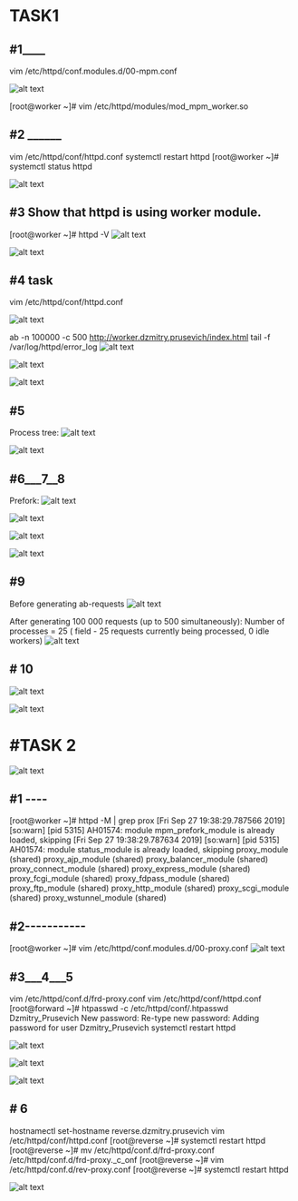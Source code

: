 # TASK1

## #1____

vim /etc/httpd/conf.modules.d/00-mpm.conf 

![alt text][logo]

[logo]:https://github.com/Dzmitry-Prusevich/dzmitry_prusevich_homework/blob/apache_day2/1_1.png


[root@worker ~]# vim /etc/httpd/modules/mod_mpm_worker.so 

## #2 ______

vim /etc/httpd/conf/httpd.conf 
systemctl restart httpd
[root@worker ~]# systemctl status httpd


![alt text][logo]

[logo]:https://github.com/Dzmitry-Prusevich/dzmitry_prusevich_homework/blob/apache_day2/1_2.png



## #3 Show that httpd is using worker module.
[root@worker ~]# httpd -V
![alt text][logo]

[logo]:https://github.com/Dzmitry-Prusevich/dzmitry_prusevich_homework/blob/apache_day2/1_3.png


![alt text][logo]

[logo]:https://github.com/Dzmitry-Prusevich/dzmitry_prusevich_homework/blob/apache_day2/1_4.png


## #4 task
vim /etc/httpd/conf/httpd.conf 

![alt text][logo]

[logo]:https://github.com/Dzmitry-Prusevich/dzmitry_prusevich_homework/blob/apache_day2/1_5.png


ab -n 100000 -c 500  http://worker.dzmitry.prusevich/index.html
tail -f /var/log/httpd/error_log 
![alt text][logo]

[logo]:https://github.com/Dzmitry-Prusevich/dzmitry_prusevich_homework/blob/apache_day2/1_4_1.png

![alt text][logo]

[logo]:https://github.com/Dzmitry-Prusevich/dzmitry_prusevich_homework/blob/apache_day2/1_7.png


![alt text][logo]

[logo]:https://github.com/Dzmitry-Prusevich/dzmitry_prusevich_homework/blob/apache_day2/1_9.png



## #5 
Process tree:
![alt text][logo]

[logo]:https://github.com/Dzmitry-Prusevich/dzmitry_prusevich_homework/blob/apache_day2/5_2.png

![alt text][logo]

[logo]:https://github.com/Dzmitry-Prusevich/dzmitry_prusevich_homework/blob/apache_day2/5_5.png

## #6___7__8
Prefork:
![alt text][logo]

[logo]:https://github.com/Dzmitry-Prusevich/dzmitry_prusevich_homework/blob/apache_day2/6_1.png

![alt text][logo]

[logo]:https://github.com/Dzmitry-Prusevich/dzmitry_prusevich_homework/blob/apache_day2/6_2.png

![alt text][logo]

[logo]:https://github.com/Dzmitry-Prusevich/dzmitry_prusevich_homework/blob/apache_day2/6_3.png


![alt text][logo]

[logo]:https://github.com/Dzmitry-Prusevich/dzmitry_prusevich_homework/blob/apache_day2/6_4.png

## #9

Before generating ab-requests
![alt text][logo]

[logo]:https://github.com/Dzmitry-Prusevich/dzmitry_prusevich_homework/blob/apache_day2/9_1.png

After generating 100 000 requests (up to 500 simultaneously):
Number of processes = 25 ( field - 25 requests currently being processed, 0 idle workers)
![alt text][logo]

[logo]:https://github.com/Dzmitry-Prusevich/dzmitry_prusevich_homework/blob/apache_day2/9_2.png

## # 10
![alt text][logo]

[logo]:https://github.com/Dzmitry-Prusevich/dzmitry_prusevich_homework/blob/apache_day2/10_1.png

![alt text][logo]

[logo]:https://github.com/Dzmitry-Prusevich/dzmitry_prusevich_homework/blob/apache_day2/


# #TASK 2

![alt text][logo]

[logo]:https://github.com/Dzmitry-Prusevich/dzmitry_prusevich_homework/blob/apache_day2/

## #1 ----
[root@worker ~]# httpd -M | grep prox
[Fri Sep 27 19:38:29.787566 2019] [so:warn] [pid 5315] AH01574: module mpm_prefork_module is already loaded, skipping
[Fri Sep 27 19:38:29.787634 2019] [so:warn] [pid 5315] AH01574: module status_module is already loaded, skipping
 proxy_module (shared)
 proxy_ajp_module (shared)
 proxy_balancer_module (shared)
 proxy_connect_module (shared)
 proxy_express_module (shared)
 proxy_fcgi_module (shared)
 proxy_fdpass_module (shared)
 proxy_ftp_module (shared)
 proxy_http_module (shared)
 proxy_scgi_module (shared)
 proxy_wstunnel_module (shared)


## #2-----------
[root@worker ~]# vim /etc/httpd/conf.modules.d/00-proxy.conf 
![alt text][logo]

[logo]:https://github.com/Dzmitry-Prusevich/dzmitry_prusevich_homework/blob/apache_day2/5.png



## #3___4___5

vim /etc/httpd/conf.d/frd-proxy.conf 
vim /etc/httpd/conf/httpd.conf 
[root@forward ~]#  htpasswd -c /etc/httpd/conf/.htpasswd Dzmitry_Prusevich
New password: 
Re-type new password: 
Adding password for user Dzmitry_Prusevich
systemctl restart httpd




![alt text][logo]

[logo]:https://github.com/Dzmitry-Prusevich/dzmitry_prusevich_homework/blob/apache_day2/11_4.png



![alt text][logo]

[logo]:https://github.com/Dzmitry-Prusevich/dzmitry_prusevich_homework/blob/apache_day2/11_3.png






![alt text][logo]

[logo]:https://github.com/Dzmitry-Prusevich/dzmitry_prusevich_homework/blob/apache_day2/11_9.png


## # 6

hostnamectl set-hostname reverse.dzmitry.prusevich
vim /etc/httpd/conf/httpd.conf 
[root@reverse ~]# systemctl restart httpd
[root@reverse ~]# mv /etc/httpd/conf.d/frd-proxy.conf /etc/httpd/conf.d/frd-proxy._c_onf
[root@reverse ~]# vim /etc/httpd/conf.d/rev-proxy.conf 
[root@reverse ~]# systemctl restart httpd


![alt text][logo]

[logo]:https://github.com/Dzmitry-Prusevich/dzmitry_prusevich_homework/blob/apache_day2/11_11.png

